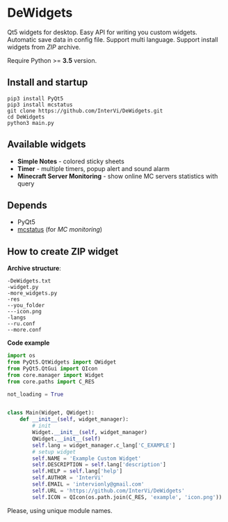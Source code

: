 # DeWidgets

Qt5 widgets for desktop. Easy API for writing you custom widgets. Automatic save data in config file. Support multi language. Support install widgets from *ZIP* archive.

Require Python >= **3.5** version.

## Install and startup

```shell
pip3 install PyQt5
pip3 install mcstatus
git clone https://github.com/InterVi/DeWidgets.git
cd DeWidgets
python3 main.py
```

## Available widgets

* **Simple Notes** - colored sticky sheets
* **Timer** - multiple timers, popup alert and sound alarm
* **Minecraft Server Monitoring** - show online MC servers statistics with query

## Depends

* PyQt5
* [mcstatus](https://github.com/Dinnerbone/mcstatus) (for *MC monitoring*)

## How to create ZIP widget

**Archive structure**:

```
-DeWidgets.txt
-widget.py
-more_widgets.py
-res
--you_folder
---icon.png
-langs
--ru.conf
--more.conf
```

**Code example**

```python
import os
from PyQt5.QtWidgets import QWidget
from PyQt5.QtGui import QIcon
from core.manager import Widget
from core.paths import C_RES

not_loading = True


class Main(Widget, QWidget):
    def __init__(self, widget_manager):
        # init
        Widget.__init__(self, widget_manager)
        QWidget.__init__(self)
        self.lang = widget_manager.c_lang['C_EXAMPLE']
        # setup widget
        self.NAME = 'Example Custom Widget'
        self.DESCRIPTION = self.lang['description']
        self.HELP = self.lang['help']
        self.AUTHOR = 'InterVi'
        self.EMAIL = 'intervionly@gmail.com'
        self.URL = 'https://github.com/InterVi/DeWidgets'
        self.ICON = QIcon(os.path.join(C_RES, 'example', 'icon.png'))
```

Please, using unique module names.
